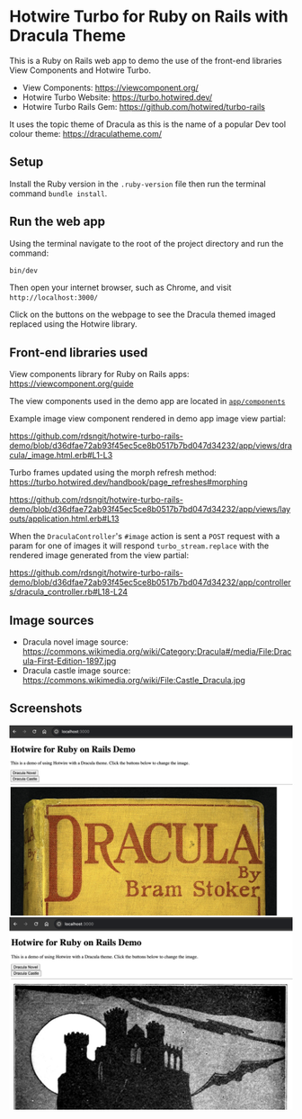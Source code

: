 # Hotwire Turbo for Ruby on Rails with Dracula Theme

This is a Ruby on Rails web app to demo the use of the front-end libraries View Components and Hotwire Turbo.

- View Components: https://viewcomponent.org/
- Hotwire Turbo Website: https://turbo.hotwired.dev/
- Hotwire Turbo Rails Gem: https://github.com/hotwired/turbo-rails

It uses the topic theme of Dracula as this is the name of a popular Dev tool colour theme: https://draculatheme.com/

## Setup

Install the Ruby version in the `.ruby-version` file then run the terminal command `bundle install`.

## Run the web app

Using the terminal navigate to the root of the project directory and run the command:

```sh
bin/dev
```

Then open your internet browser, such as Chrome, and visit `http://localhost:3000/`

Click on the buttons on the webpage to see the Dracula themed imaged replaced using the Hotwire library.

## Front-end libraries used

View components library for Ruby on Rails apps: https://viewcomponent.org/guide

The view components used in the demo app are located in [`app/components`](app/components/)

Example image view component rendered in demo app image view partial:

https://github.com/rdsngit/hotwire-turbo-rails-demo/blob/d36dfae72ab93f45ec5ce8b0517b7bd047d34232/app/views/dracula/_image.html.erb#L1-L3

Turbo frames updated using the morph refresh method: https://turbo.hotwired.dev/handbook/page_refreshes#morphing

https://github.com/rdsngit/hotwire-turbo-rails-demo/blob/d36dfae72ab93f45ec5ce8b0517b7bd047d34232/app/views/layouts/application.html.erb#L13

When the `DraculaController`'s `#image` action is sent a `POST` request with a param for one of images it will respond `turbo_stream.replace` with the rendered image generated from the view partial:

https://github.com/rdsngit/hotwire-turbo-rails-demo/blob/d36dfae72ab93f45ec5ce8b0517b7bd047d34232/app/controllers/dracula_controller.rb#L18-L24

## Image sources

- Dracula novel image source: https://commons.wikimedia.org/wiki/Category:Dracula#/media/File:Dracula-First-Edition-1897.jpg
- Dracula castle image source: https://commons.wikimedia.org/wiki/File:Castle_Dracula.jpg

## Screenshots

![Screenshot with image of Dracula novel](screenshots/screenshot-dracual-novel.png)
![Screenshot with image of Dracula castle](screenshots/screenshot-dracula-castle.png)
